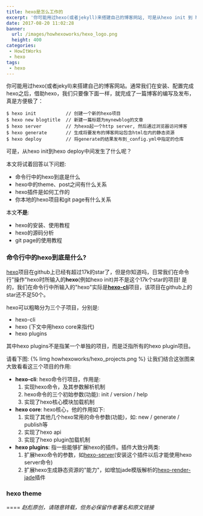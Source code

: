 ```yaml
---
title: hexo是怎么工作的
excerpt: '你可能用过hexo(或者jekyll)来搭建自己的博客网站, 可是从hexo init 到 hexo deploy之间发生了什么呢...'
date: 2017-08-20 11:02:28
banner:
  url: /images/howhexoworks/hexo_logo.png
  height: 400
categories: 
 - HowItWorks
 - hexo
tags: 
 - hexo
---
```

你可能用过hexo(或者jekyll)来搭建自己的博客网站。通常我们在安装、配置完成hexo之后，借助hexo，我们只要像下面一样，就完成了一篇博客的编写及发布，真是方便极了：

```shell
$ hexo init           // 创建一个新的hexo项目
$ hexo new blogtitle  // 新建一篇标题为mynewblog的文章
$ hexo server         // 为hexo起一个http server, 然后通过浏览器访问博客 
$ hexo generate       // 生成将要发布的博客网站包含html在内的静态资源
$ hexo deploy         // 将generate的结果发布到_config.yml中指定的仓库
```
可是，从hexo init到hexo deploy中间发生了什么呢？

本文将试着回答以下问题:
- 命令行中的hexo到底是什么
- hexo中的theme、post之间有什么关系
- hexo插件是如何工作的
- 你本地的hexo项目和git page有什么关系 

本文**不是**:
- hexo的安装、使用教程
- hexo的源码分析
- git page的使用教程

### 命令行中的hexo到底是什么?
[hexo](https://github.com/hexojs/hexo)项目在github上已经有超过17k的star了，但是你知道吗，日常我们在命令行"操作"hexo时所输入的**hexo**(例如hexo init)并不是这个17k个star的项目! 是的，我们在命令行中所输入的"hexo"实际是[**hexo-cli**](https://github.com/hexojs/hexo-cli/tree/master/lib)项目，该项目在github上的star还不足50个。

hexo可以粗略分为三个子项目，分别是:
- hexo-cli
- hexo (下文中用hexo core来指代)
- hexo plugins 

其中hexo plugins不是指某一个单独的项目，而是泛指所有的hexo plugin项目。

请看下图:
{% limg howhexoworks/hexo_projects.png  %}
让我们结合这张图来大致看看这三个项目的作用:
- **hexo-cli**: hexo命令行项目，作用是: 
  1. 实现hexo命令，及其参数解析机制
  2. hexo命令的三个初始参数(功能): init / version / help
  3. 实现了hexo核心模块加载机制
- **hexo core**: hexo核心，他的作用如下: 
  1. 实现了其他几个hexo常用的命令参数(功能)，如: new / generate / publish等   
  2. 实现了hexo api 
  3. 实现了hexo plugin加载机制
- **hexo plugins**: 指一些能够扩展hexo的插件。插件大致分两类: 
  1. 扩展hexo命令的参数，如[hexo-server](https://github.com/hexojs/hexo-server)(安装这个插件以后才能使用hexo server命令)
  2. 扩展hexo生成静态资源的"能力"，如增加jade模版解析的[hexo-render-jade](https://github.com/hexojs/hexo-renderer-jade)插件

### hexo theme

====
_赵彪原创，请随意转载，但务必保留作者署名和原文链接_

<script>
  console.log('hihi')
</script>

